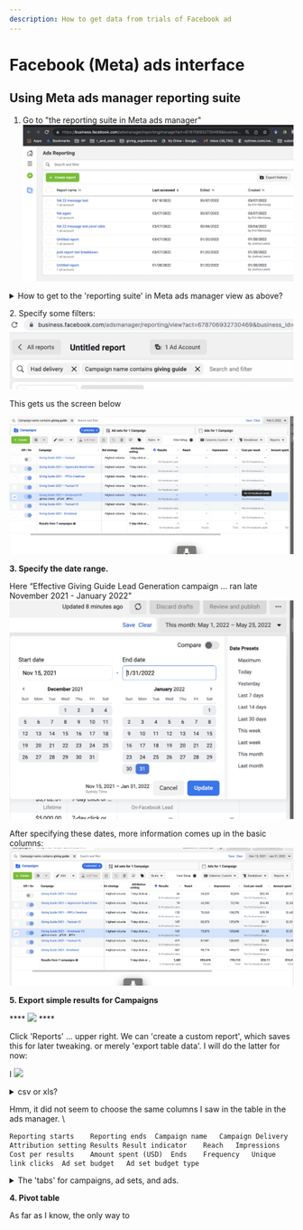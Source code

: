 ```yaml
---
description: How to get data from trials of Facebook ad
---
```


# Facebook (Meta) ads interface

## Using Meta ads manager reporting suite

1. Go to "the reporting suite in Meta ads manager"\
   ![](<../../../.gitbook/assets/image (21).png>)

<details>

<summary>How to get to the 'reporting suite' in Meta ads manager view as above?</summary>

URL should look like:\
[`https://business.facebook.com/adsmanager/reporting/manage?act=ACCOUNTNUMBER&business_id=BUSINESSID`](https://business.facebook.com/adsmanager/reporting/manage?act=678706932730469\&business\_id=1149856198387391)`\`

1. Go to [https://business.facebook.com/adsmanager/](https://business.facebook.com/adsmanager/manage/campaigns?act=204215465)
2. Click on the relevant account/campaign

<img src="../../.gitbook/assets/image%20(17).png" alt="" data-size="original">

</details>

2\. Specify some filters:\
![](<../../../.gitbook/assets/image (27).png>)

This gets us the screen below

![](<../../../.gitbook/assets/image (22).png>)



**3. Specify the date range.**

Here “Effective Giving Guide Lead Generation campaign … ran late November 2021 - January 2022"\
![](<../../../.gitbook/assets/image (20).png>)

After specifying these dates, more information comes up in the basic columns:\
![](<../../../.gitbook/assets/image (23).png>)

**5. Export simple results for Campaigns**

\*\*\*\* ![](../../.gitbook/assets/image%20\(22\).png) \*\*\*\*

Click 'Reports' ... upper right. We can 'create a custom report', which saves this for later tweaking. or merely 'export table data'. I will do the latter for now:

I ![](../../.gitbook/assets/image%20\(8\).png)

<details>

<summary>csv or xls?</summary>

`.csv` and `.xls` formats are about equally good; R and other software can import either one. I'll choose csv because it's a tiny bit simpler... but in other contexts, xls might be useful for exporting multiple sheets.

</details>

Hmm, it did not seem to choose the same columns I saw in the table in the ads manager. \\

```
Reporting starts	Reporting ends	Campaign name	Campaign Delivery	Attribution setting	Results	Result indicator	Reach	Impressions	Cost per results	Amount spent (USD)	Ends	Frequency	Unique link clicks	Ad set budget	Ad set budget type
```

<details>

<summary>The 'tabs' for campaigns, ad sets, and ads.</summary>



</details>

**4. Pivot table**

As far as I know, the only way to
